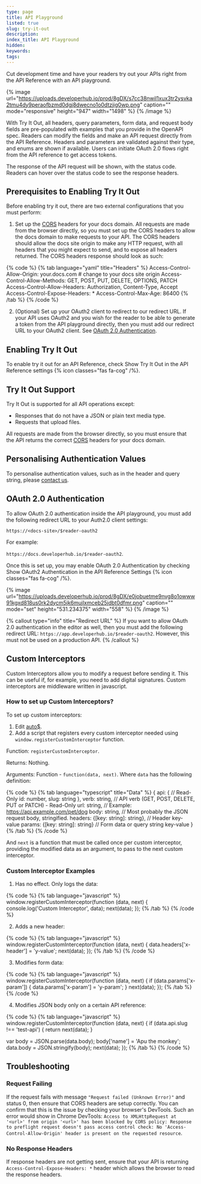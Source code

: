 ```yaml
---
type: page
title: API Playground
listed: true
slug: try-it-out
description: 
index_title: API Playground
hidden: 
keywords: 
tags: 
---
```



Cut development time and have your readers try out your APIs right from the API Reference with an API playground.


{% image url="https://uploads.developerhub.io/prod/8gDX/s7cc38nwil1xux3tr2ysvka2tmu4dy9peraofbzmd0dgj8dwecno1o0dtzjig0wp.png" caption="" mode="responsive" height="947" width="1498" %}
{% /image %}


With Try It Out, all headers, query parameters, form data, and request body fields are pre-populated with examples that you provide in the OpenAPI spec. Readers can modify the fields and make an API request directly from the API Reference. Headers and parameters are validated against their type, and enums are shown if available. Users can initiate OAuth 2.0 flows right from the API reference to get access tokens.

The response of the API request will be shown, with the status code. Readers can hover over the status code to see the response headers.

## Prerequisites to Enabling Try It Out

Before enabling try it out, there are two external configurations that you must perform:

1. Set up the [CORS](https://developer.mozilla.org/en-US/docs/Web/HTTP/CORS) headers for your docs domain. All requests are made from the browser directly, so you must set up the CORS headers to allow the docs domain to make requests to your API. The CORS headers should allow the docs site origin to make any HTTP request, with all headers that you might expect to send, and to expose all headers returned. The CORS headers response should look as such:


{% code %}
{% tab language="yaml" title="Headers" %}
Access-Control-Allow-Origin: your.docs.com # change to your docs site origin
Access-Control-Allow-Methods: GET, POST, PUT, DELETE, OPTIONS, PATCH
Access-Control-Allow-Headers: Authorization, Content-Type, Accept
Access-Control-Expose-Headers: *
Access-Control-Max-Age: 86400
{% /tab %}
{% /code %}


2. (Optional) Set up your OAuth2 client to redirect to our redirect URL. If your API uses OAuth2 and you wish for the reader to be able to generate a token from the API playground directly, then you must add our redirect URL to your OAuth2 client. See [OAuth 2.0 Authentication](/support-center/try-it-out#oauth-20-authentication).

## Enabling Try It Out

To enable try it out for an API Reference, check Show Try It Out in the API Reference settings {% icon classes="fas fa-cog" /%}.

## Try It Out Support

Try It Out is supported for all API operations except:

- Responses that do not have a JSON or plain text media type.
- Requests that upload files.

All requests are made from the browser directly, so you must ensure that the API returns the correct [CORS](https://developer.mozilla.org/en-US/docs/Web/HTTP/CORS) headers for your docs domain.

## Personalising Authentication Values

To personalise authentication values, such as in the header and query string, please [contact us](/support-center/contact-us).

## OAuth 2.0 Authentication

To allow OAuth 2.0 authentication inside the API playground, you must add the following redirect URL to your Auth2.0 client settings:

`https://<docs-site>/$reader-oauth2`

For example:

`https://docs.developerhub.io/$reader-oauth2`.

Once this is set up, you may enable OAuth 2.0 Authentication by checking Show OAuth2 Authentication in the API Reference Settings {% icon classes="fas fa-cog" /%}.


{% image url="https://uploads.developerhub.io/prod/8gDX/e0jobuetme9nvg8o1owww91kgxd818us0rk2dycm5jk6mujlxmceb25jdbt0dfmr.png" caption="" mode="set" height="531.234375" width="558" %}
{% /image %}



{% callout type="info" title="Redirect URL" %}
If you want to allow OAuth 2.0 authentication in the editor as well, then you must add the following redirect URL: `https://app.developerhub.io/$reader-oauth2`. However, this must not be used on a production API.
{% /callout %}


## Custom Interceptors

Custom Interceptors allow you to modify a request before sending it. This can be useful if, for example, you need to add digital signatures. Custom interceptors are middleware written in javascript.

### How to set up Custom Interceptors?

To set up custom interceptors:

1. Edit [auto$](/support-center/custom-javascript).
2. Add a script that registers every custom interceptor needed using `window.registerCustomInterceptor` function.

Function: `registerCustomInterceptor`.

Returns: Nothing.

Arguments: Function - `function(data, next)`. Where `data` has the following definition:


{% code %}
{% tab language="typescript" title="Data" %}
{
  api: { // Read-Only
    id: number,
    slug: string
  },
  verb: string, // API verb (GET, POST, DELETE, PUT or PATCH) - Read-Only
  url: string, // Example: https://api.example.com/pet/dog
  body: string, // Most probably the JSON request body, stringified.
  headers: {[key: string]: string}, // Header key-value
  params: {[key: string]: string}  // Form data or query string key-value
}
{% /tab %}
{% /code %}


And `next` is a function that must be called once per custom interceptor, providing the modified data as an argument, to pass to the next custom interceptor.

### Custom Interceptor Examples

1. Has no effect. Only logs the data:


{% code %}
{% tab language="javascript" %}
window.registerCustomInterceptor(function (data, next) {
  console.log('Custom Interceptor', data);
  next(data);
});
{% /tab %}
{% /code %}


2. Adds a new header:


{% code %}
{% tab language="javascript" %}
window.registerCustomInterceptor(function (data, next) {
  data.headers['x-header'] = 'y-value';
  next(data);
});
{% /tab %}
{% /code %}


3. Modifies form data:


{% code %}
{% tab language="javascript" %}
window.registerCustomInterceptor(function (data, next) {
  if (data.params['x-param']) {
  	data.params['x-param'] = 'y-param';
  }
  next(data);
});
{% /tab %}
{% /code %}


4. Modifies JSON body only on a certain API reference:


{% code %}
{% tab language="javascript" %}
window.registerCustomInterceptor(function (data, next) {
  if (data.api.slug !== 'test-api') {
    return next(data);
  }
  
  var body = JSON.parse(data.body);
  body['name'] = 'Apu the monkey';
  data.body = JSON.stringify(body);
  next(data);
});
{% /tab %}
{% /code %}


## Troubleshooting

### Request Failing

If the request fails with message `"Request failed (Unknown Error)"` and status 0, then ensure that CORS headers are setup correctly. You can confirm that this is the issue by checking your browser's DevTools. Such an error would show in Chrome DevTools: `Access to XMLHttpRequest at '<url>' from origin '<url>' has been blocked by CORS policy: Response to preflight request doesn't pass access control check: No 'Access-Control-Allow-Origin' header is present on the requested resource`.

### No Response Headers

If response headers are not getting sent, ensure that your API is returning `Access-Control-Expose-Headers: *` header which allows the browser to read the response headers.

